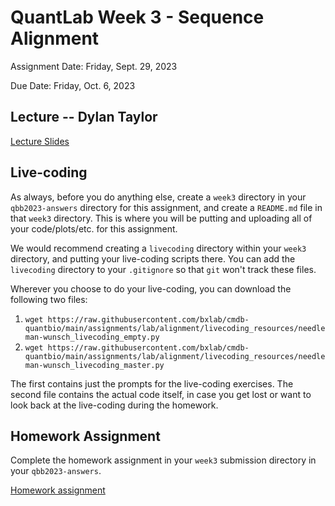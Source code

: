 # QuantLab Week 3 - Sequence Alignment

Assignment Date: Friday, Sept. 29, 2023

Due Date: Friday, Oct. 6, 2023

## Lecture -- Dylan Taylor

<a href="https://docs.google.com/presentation/d/1IRm-2vsaJLWN2YV0us_UHHwVVDEfrvXu8zW-9zc0Jec/edit?usp=sharing" target="_blank">Lecture Slides</a>

## Live-coding

As always, before you do anything else, create a `week3` directory in your `qbb2023-answers` directory for this assignment, and create a `README.md` file in that `week3` directory. This is where you will be putting and uploading all of your code/plots/etc. for this assignment.

We would recommend creating a `livecoding` directory within your `week3` directory, and putting your live-coding scripts there. You can add the `livecoding` directory to your `.gitignore` so that `git` won't track these files.

Wherever you choose to do your live-coding, you can download the following two files:
1. `wget https://raw.githubusercontent.com/bxlab/cmdb-quantbio/main/assignments/lab/alignment/livecoding_resources/needleman-wunsch_livecoding_empty.py`
2. `wget https://raw.githubusercontent.com/bxlab/cmdb-quantbio/main/assignments/lab/alignment/livecoding_resources/needleman-wunsch_livecoding_master.py`

The first contains just the prompts for the live-coding exercises. The second file contains the actual code itself, in case you get lost or want to look back at the live-coding during the homework.

## Homework Assignment

Complete the homework assignment in your `week3` submission directory in your `qbb2023-answers`.

[Homework assignment](https://bxlab.github.io/cmdb-quantbio/assignments/lab/genome_assembly/assignment)

<br><br>
